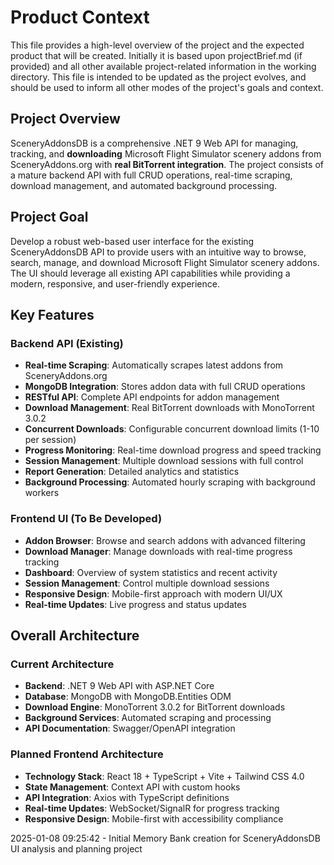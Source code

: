 # Product Context

This file provides a high-level overview of the project and the expected product that will be created. Initially it is based upon projectBrief.md (if provided) and all other available project-related information in the working directory. This file is intended to be updated as the project evolves, and should be used to inform all other modes of the project's goals and context.

## Project Overview

SceneryAddonsDB is a comprehensive .NET 9 Web API for managing, tracking, and **downloading** Microsoft Flight Simulator scenery addons from SceneryAddons.org with **real BitTorrent integration**. The project consists of a mature backend API with full CRUD operations, real-time scraping, download management, and automated background processing.

## Project Goal

Develop a robust web-based user interface for the existing SceneryAddonsDB API to provide users with an intuitive way to browse, search, manage, and download Microsoft Flight Simulator scenery addons. The UI should leverage all existing API capabilities while providing a modern, responsive, and user-friendly experience.

## Key Features

### Backend API (Existing)
- **Real-time Scraping**: Automatically scrapes latest addons from SceneryAddons.org
- **MongoDB Integration**: Stores addon data with full CRUD operations
- **RESTful API**: Complete API endpoints for addon management
- **Download Management**: Real BitTorrent downloads with MonoTorrent 3.0.2
- **Concurrent Downloads**: Configurable concurrent download limits (1-10 per session)
- **Progress Monitoring**: Real-time download progress and speed tracking
- **Session Management**: Multiple download sessions with full control
- **Report Generation**: Detailed analytics and statistics
- **Background Processing**: Automated hourly scraping with background workers

### Frontend UI (To Be Developed)
- **Addon Browser**: Browse and search addons with advanced filtering
- **Download Manager**: Manage downloads with real-time progress tracking
- **Dashboard**: Overview of system statistics and recent activity
- **Session Management**: Control multiple download sessions
- **Responsive Design**: Mobile-first approach with modern UI/UX
- **Real-time Updates**: Live progress and status updates

## Overall Architecture

### Current Architecture
- **Backend**: .NET 9 Web API with ASP.NET Core
- **Database**: MongoDB with MongoDB.Entities ODM
- **Download Engine**: MonoTorrent 3.0.2 for BitTorrent downloads
- **Background Services**: Automated scraping and processing
- **API Documentation**: Swagger/OpenAPI integration

### Planned Frontend Architecture
- **Technology Stack**: React 18 + TypeScript + Vite + Tailwind CSS 4.0
- **State Management**: Context API with custom hooks
- **API Integration**: Axios with TypeScript definitions
- **Real-time Updates**: WebSocket/SignalR for progress tracking
- **Responsive Design**: Mobile-first with accessibility compliance

2025-01-08 09:25:42 - Initial Memory Bank creation for SceneryAddonsDB UI analysis and planning project